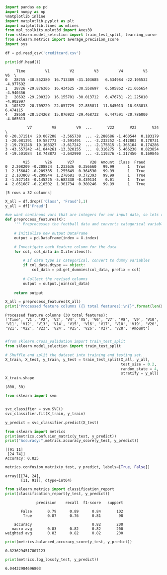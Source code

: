 

```python
import pandas as pd
import numpy as np
%matplotlib inline
import matplotlib.pyplot as plt
import matplotlib.lines as mlines
from mpl_toolkits.mplot3d import Axes3D
from sklearn.model_selection import train_test_split, learning_curve
from sklearn.metrics import average_precision_score
import sys
```


```python
df = pd.read_csv('creditcard.csv')
```


```python
print(df.head())
```

         Time         V1         V2         V3         V4         V5        V6  \
    0   28755 -30.552380  16.713389 -31.103685   6.534984 -22.105532 -4.977692   
    1   28726 -29.876366  16.434525 -30.558697   6.505862 -21.665654 -4.940356   
    2   28692 -29.200329  16.155701 -30.013712   6.476731 -21.225810 -4.902997   
    3  102572 -28.709229  22.057729 -27.855811  11.845013 -18.983813  6.474115   
    4   28658 -28.524268  15.876923 -29.468732   6.447591 -20.786000 -4.865613   
    
              V7         V8         V9  ...       V22       V23       V24  \
    0 -20.371514  20.007208  -3.565738  ... -2.288686 -1.460544  0.183179   
    1 -20.081391  19.587773  -3.591491  ... -2.232252 -1.412803  0.178731   
    2 -19.791248  19.168327  -3.617242  ... -2.175815 -1.365104  0.174286   
    3 -43.557242 -41.044261 -13.320155  ...  8.316275  5.466230  0.023854   
    4 -19.501084  18.748872  -3.642990  ... -2.119376 -1.317450  0.169846   
    
            V25       V26       V27       V28  Amount  Class  Fraud  
    0  2.208209 -0.208824  1.232636  0.356660   99.99      1   True  
    1  2.156042 -0.209385  1.255649  0.364530   99.99      1   True  
    2  2.103868 -0.209944  1.278681  0.372393   99.99      1   True  
    3 -1.527145 -0.145225 -5.682338 -0.439134    0.01      1   True  
    4  2.051687 -0.210502  1.301734  0.380246   99.99      1   True  
    
    [5 rows x 32 columns]
    


```python
X_all = df.drop(['Class', 'Fraud'],1)
y_all = df['Fraud']
```


```python
#we want continous vars that are integers for our input data, so lets remove any categorical vars
def preprocess_features(X):
    ''' Preprocesses the football data and converts catagorical variables into dummy variables. '''
    
    # Initialize new output DataFrame
    output = pd.DataFrame(index = X.index)

    # Investigate each feature column for the data
    for col, col_data in X.iteritems():

        # If data type is categorical, convert to dummy variables
        if col_data.dtype == object:
            col_data = pd.get_dummies(col_data, prefix = col)
                    
        # Collect the revised columns
        output = output.join(col_data)
    
    return output

X_all = preprocess_features(X_all)
print("Processed feature columns ({} total features):\n{}".format(len(X_all.columns), list(X_all.columns)))
```

    Processed feature columns (30 total features):
    ['Time', 'V1', 'V2', 'V3', 'V4', 'V5', 'V6', 'V7', 'V8', 'V9', 'V10', 'V11', 'V12', 'V13', 'V14', 'V15', 'V16', 'V17', 'V18', 'V19', 'V20', 'V21', 'V22', 'V23', 'V24', 'V25', 'V26', 'V27', 'V28', 'Amount']
    


```python

#from sklearn.cross_validation import train_test_split
from sklearn.model_selection import train_test_split

# Shuffle and split the dataset into training and testing set.
X_train, X_test, y_train, y_test = train_test_split(X_all, y_all, 
                                                    test_size = 0.2,
                                                    random_state = 4,
                                                    stratify = y_all)
X_train.shape
```




    (800, 30)




```python
from sklearn import svm


svc_classifier = svm.SVC()
svc_classifier.fit(X_train, y_train)

y_predict = svc_classifier.predict(X_test)
```


```python
from sklearn import metrics
print(metrics.confusion_matrix(y_test, y_predict))
print("Accuracy:",metrics.accuracy_score(y_test, y_predict))
```

    [[91 11]
     [24 74]]
    Accuracy: 0.825
    


```python
metrics.confusion_matrix(y_test, y_predict, labels=[True, False])
```




    array([[74, 24],
           [11, 91]], dtype=int64)




```python
from sklearn.metrics import classification_report
print(classification_report(y_test, y_predict))
```

                  precision    recall  f1-score   support
    
           False       0.79      0.89      0.84       102
            True       0.87      0.76      0.81        98
    
        accuracy                           0.82       200
       macro avg       0.83      0.82      0.82       200
    weighted avg       0.83      0.82      0.82       200
    
    


```python
print(metrics.balanced_accuracy_score(y_test, y_predict))
```

    0.8236294517807123
    


```python
print(metrics.log_loss(y_test, y_predict))
```

    6.04432984696803
    


```python

```
